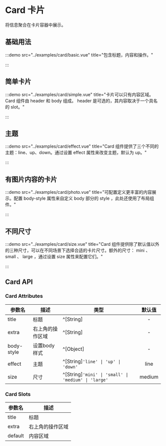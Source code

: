 # Card 卡片

将信息聚合在卡片容器中展示。

## 基础用法

:::demo src="../examples/card/basic.vue" title="包含标题，内容和操作。"

:::

## 简单卡片

:::demo src="../examples/card/simple.vue" title="卡片可以只有内容区域。Card 组件由 header 和 body 组成。 header 是可选的，其内容取决于一个具名的 slot。"

:::

## 主题

:::demo src="../examples/card/effect.vue" title="Card 组件提供了三个不同的主题：line、up、down。通过设置 effect 属性来改变主题，默认为 up。"

:::

## 有图片内容的卡片

:::demo src="../examples/card/photo.vue" title="可配置定义更丰富的内容展示。配置 body-style 属性来自定义 body 部分的 style ，此处还使用了布局组件。"

:::

## 不同尺寸

:::demo src="../examples/card/size.vue" title="Card 组件提供除了默认值以外的三种尺寸，可以在不同场景下选择合适的卡片尺寸。额外的尺寸： mini 、 small 、 large ，通过设置 size 属性来配置它们。"

:::

## Card API

### Card Attributes

| 参数名 | 描述 | 类型 | 默认值 |
| ------ | ---- | ---- | :----: |
| title | 标题 | ^[String] | - |
| extra | 右上角的操作区域 | ^[String] | - |
| body-style | 设置body样式 | ^[Object] | - |
| effect | 主题 | ^[String]`'line' \| 'up' \| 'down'` | line |
| size | 尺寸 | ^[String]`'mini' \| 'small' \| 'medium' \| 'large'` | medium |

### Card Slots

| 参数名 | 描述 |
| ------ | ---- |
| title | 标题 | - |
| extra | 右上角的操作区域 | - |
| default | 内容区域 |

